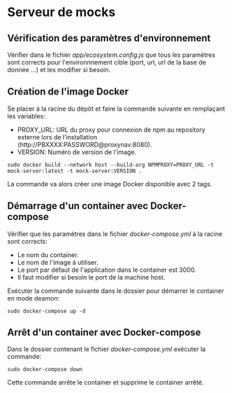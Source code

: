 # Serveur de mocks

## Vérification des paramètres d'environnement

Vérifier dans le fichier *app/ecosystem.config.js* que tous les paramètres sont corrects pour l'environnnement cible (port, url, url de la base de donnée ...) et les modifier si besoin.

## Création de l'image Docker

Se placer à la racine du dépôt et faire la commande suivante en remplaçant les variables:
* PROXY_URL: URL du proxy pour connexion de npm au repository externe lors de l'installation (http://PBXXXX:PASSWORD@proxynav:8080).
* VERSION: Numéro de version de l'image.
~~~~
sudo docker build --network host --build-arg NPMPROXY=PROXY_URL -t mock-server:latest -t mock-server:VERSION .
~~~~
La commande va alors créer une image Docker disponible avec 2 tags.

## Démarrage d'un container avec Docker-compose

Vérifier que les paramètres dans le fichier *docker-compose.yml* à la racine sont corrects:
* Le nom du container.
* Le nom de l'image à utiliser.
* Le port par défaut de l'application dans le container est 3000.
* Il faut modifier si besoin le port de la machine host.

Exécuter la commande suivante dans le dossier pour démarrer le container en mode deamon:
~~~~
sudo docker-compose up -d
~~~~

## Arrêt d'un container avec Docker-compose

Dans le dossier contenant le fichier *docker-compose.yml* exécuter la commande:
~~~~
sudo docker-compose down
~~~~

Cette commande arrête le container et supprime le container arrêté.
